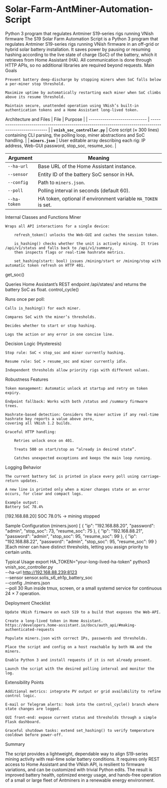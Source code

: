 # Solar-Farm-AntMiner-Automation-Script
Python 3 program that regulates Antminer S19-series rigs running VNish firmware
The S19 Solar Farm Automation Script is a Python 3 program that regulates Antminer S19-series rigs running VNish firmware in an off-grid or hybrid solar battery installation. 
It saves power by pausing or resuming hashing according to the live state of charge (SoC) of the battery, which it retrieves from Home Assistant (HA). 
All communication is done through HTTP APIs, so no additional libraries are required beyond requests.
Main Goals

    Prevent battery deep-discharge by stopping miners when SoC falls below a per-miner stop threshold.

    Maximize uptime by automatically restarting each miner when SoC climbs above its resume threshold.

    Maintain secure, unattended operation using VNish’s built-in authentication tokens and a Home Assistant long-lived token.

Architecture and Files
| File                          | Purpose                                                                                                  |
| ----------------------------- | -------------------------------------------------------------------------------------------------------- |
| **`vnish_soc_controller.py`** | Core script (≈ 300 lines) containing CLI parsing, the polling loop, miner abstractions and SoC handling. |
| **`miners.json`**             | User editable array describing each rig: IP address, Web-GUI password, stop\_soc, resume\_soc.           |

| Argument     | Meaning                                                       |
| ------------ | ------------------------------------------------------------- |
| `--ha-url`   | Base URL of the Home Assistant instance.                      |
| `--sensor`   | Entity ID of the battery SoC sensor in HA.                    |
| `--config`   | Path to `miners.json`.                                        |
| `--poll`     | Polling interval in seconds (default 60).                     |
| `--ha-token` | HA token, optional if environment variable `HA_TOKEN` is set. |

Internal Classes and Functions
Miner

    Wraps all API interactions for a single device:

        refresh_token() unlocks the Web-GUI and caches the session token.

        is_hashing() checks whether the unit is actively mining. It tries /api/v1/status and falls back to /api/v1/summary, 
        then inspects flags or real-time hashrate metrics.

        set_hashing(start: bool) issues /mining/start or /mining/stop with automatic token refresh on HTTP 401.

get_soc()

Queries Home Assistant’s REST endpoint /api/states/<entity> and returns the battery SoC as float.
control_cycle()

Runs once per poll:

    Calls is_hashing() for each miner.

    Compares SoC with the miner’s thresholds.

    Decides whether to start or stop hashing.

    Logs the action or any error in one concise line.

Decision Logic (Hysteresis)

    Stop rule: SoC < stop_soc and miner currently hashing.

    Resume rule: SoC > resume_soc and miner currently idle.

    Independent thresholds allow priority rigs with different values.

Robustness Features

    Token management: Automatic unlock at startup and retry on token expiry.

    Endpoint fallback: Works with both /status and /summary firmware trees.

    Hashrate-based detection: Considers the miner active if any real-time hashrate key reports a value above zero, 
    covering all VNish 1.2 builds.

    Graceful HTTP handling:

        Retries unlock once on 401.

        Treats 500 on start/stop as “already in desired state”.

        Catches unexpected exceptions and keeps the main loop running.

Logging Behavior

    The current battery SoC is printed in place every poll using carriage-return updates.

    A new line is printed only when a miner changes state or an error occurs, for clear and compact logs.

    Example output:
    Battery SoC 78.4%
[192.168.88.20] SOC 78.0% → mining stopped

Sample Configuration (miners.json)
[
  { "ip": "192.168.88.20", "password": "admin", "stop_soc": 73, "resume_soc": 75 },
  { "ip": "192.168.88.21", "password": "admin", "stop_soc": 95, "resume_soc": 99 },
  { "ip": "192.168.88.22", "password": "admin", "stop_soc": 95, "resume_soc": 99 }
]Each miner can have distinct thresholds, letting you assign priority to certain units.


Typical Usage
export HA_TOKEN="your-long-lived-ha-token"
python3 vnish_soc_controller.py \
    --ha-url http://192.168.88.239:8123 \
    --sensor sensor.solis_s6_eh1p_battery_soc \
    --config ./miners.json \
    --poll 30
Run inside tmux, screen, or a small systemd service for continuous 24 × 7 operation.

Deployment Checklist

    Update VNish firmware on each S19 to a build that exposes the Web-API.

    Create a long-lived token in Home Assistant. 
    https://developers.home-assistant.io/docs/auth_api/#making-authenticated-requests

    Populate miners.json with correct IPs, passwords and thresholds.

    Place the script and config on a host reachable by both HA and the miners.

    Enable Python 3 and install requests if it is not already present.

    Launch the script with the desired polling interval and monitor the log.

Extensibility Points

    Additional metrics: integrate PV output or grid availability to refine control logic.

    E-mail or Telegram alerts: hook into the control_cycle() branch where state changes are logged.

    GUI front-end: expose current status and thresholds through a simple Flask dashboard.

    Graceful shutdown tasks: extend set_hashing() to verify temperature cooldown before power-off.

Summary

The script provides a lightweight, dependable way to align S19-series mining activity with real-time solar battery conditions. 
It requires only REST access to Home Assistant and the VNish API, is resilient to firmware variations, and can be customized with trivial Python edits. 
The result is improved battery health, optimized energy usage, and hands-free operation of a small or large fleet of Antminers in a renewable energy environment.
